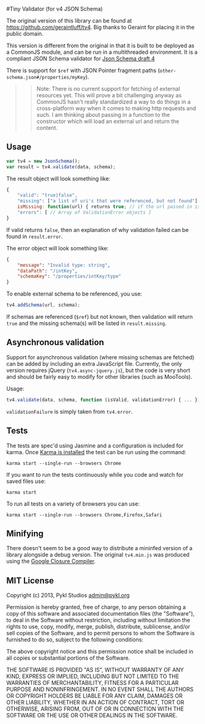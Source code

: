 #Tiny Validator (for v4 JSON Schema)

The original version of this library can be found at https://github.com/geraintluff/tv4. Big thanks to
Geraint for placing it in the public domain.

This version is different from the original in that it is built to be deployed as a CommonJS module, and
can be run in a multithreaded environment. It is a compliant JSON Schema validator for
[Json Schema draft 4](http://tools.ietf.org/html/draft-zyp-json-schema-04)

There is support for `$ref` with JSON Pointer fragment paths (```other-schema.json#/properties/myKey```).

>> Note: There is no current support for fetching of external resources yet. This will prove
>> a bit challenging anyway as CommonJS hasn't really standardized a way to do things in a cross-platform
>> way when it comes to making http requests and such. I am thinking about passing in a function to
>> the constructor which will load an external url and return the content.

## Usage

```javascript
var tv4 = new JsonSchema();
var result = tv4.validate(data, schema);
```

The result object will look something like:
```javascript
{
    "valid": "true|false",
    "missing": ["a list of uri's that were referenced, but not found"],
    isMissing: function(url) { returns true; // if the url passed in is missing },
    "errors": [ // Array of ValidationError objects ]
}
```
If valid returns ```false```, then an explanation of why validation failed can be found in ```result.error```.

The error object will look something like:
```json
{
    "message": "Invalid type: string",
    "dataPath": "/intKey",
    "schemaKey": "/properties/intKey/type"
}
```

To enable external schema to be referenced, you use:
```javascript
tv4.addSchema(url, schema);
```

If schemas are referenced (```$ref```) but not known, then validation will return ```true``` and the missing schema(s) will be listed in ```result.missing```.

## Asynchronous validation

Support for asynchronous validation (where missing schemas are fetched) can be added by including an extra JavaScript file.  Currently, the only version requires jQuery (`tv4.async-jquery.js`), but the code is very short and should be fairly easy to modify for other libraries (such as MooTools).

Usage:

```javascript
tv4.validate(data, schema, function (isValid, validationError) { ... });
```

`validationFailure` is simply taken from `tv4.error`. 

## Tests

The tests are spec'd using Jasmine and a configuration is included for karma. Once [Karma is installed](http://karma-runner.github.io/0.8/intro/installation.html)
the test can be run using the command:

```
karma start --single-run --browsers Chrome
```

If you want to run the tests continuously while you code and watch for saved files use:

```
karma start
```

To run all tests on a variety of browsers you can use:

```
karma start --single-run --browsers Chrome,Firefox,Safari
```

## Minifying

There doesn't seem to be a good way to distribute a mininfed version of a library alongside a debug version. The
original ```tv4.min.js``` was produced using the [Google Closure Compiler](http://closure-compiler.appspot.com/home).

## MIT License

Copyright (c) 2013, Pykl Studios <admin@pykl.org>

Permission is hereby granted, free of charge, to any person obtaining a copy
of this software and associated documentation files (the "Software"), to deal
in the Software without restriction, including without limitation the rights
to use, copy, modify, merge, publish, distribute, sublicense, and/or sell
copies of the Software, and to permit persons to whom the Software is
furnished to do so, subject to the following conditions:

The above copyright notice and this permission notice shall be included in
all copies or substantial portions of the Software.

THE SOFTWARE IS PROVIDED "AS IS", WITHOUT WARRANTY OF ANY KIND, EXPRESS OR
IMPLIED, INCLUDING BUT NOT LIMITED TO THE WARRANTIES OF MERCHANTABILITY,
FITNESS FOR A PARTICULAR PURPOSE AND NONINFRINGEMENT. IN NO EVENT SHALL THE
AUTHORS OR COPYRIGHT HOLDERS BE LIABLE FOR ANY CLAIM, DAMAGES OR OTHER
LIABILITY, WHETHER IN AN ACTION OF CONTRACT, TORT OR OTHERWISE, ARISING FROM,
OUT OF OR IN CONNECTION WITH THE SOFTWARE OR THE USE OR OTHER DEALINGS IN
THE SOFTWARE.